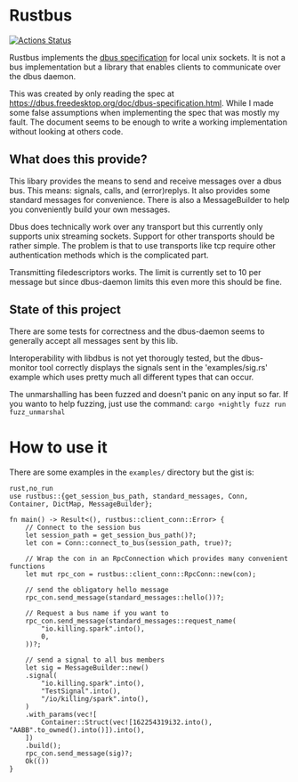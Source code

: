 # Rustbus
[![Actions Status](https://github.com/KillingSpark/rustbus/workflows/CI/badge.svg)](https://github.com/KillingSpark/rustbus/actions?query=workflow%3A"CI")

Rustbus implements the [dbus specification](https://dbus.freedesktop.org/doc/dbus-specification.html) for local unix sockets. It is not a bus implementation but a library
that enables clients to communicate over the dbus daemon.

This was created by only reading the spec at https://dbus.freedesktop.org/doc/dbus-specification.html. While I made some false assumptions when implementing the 
spec that was mostly my fault. The document seems to be enough to write a working implementation without looking at others code. 

## What does this provide?
This libary provides the means to send and receive messages over a dbus bus. This means: signals, calls, and (error)replys. It also provides some standard messages
for convenience. There is also a MessageBuilder to help you conveniently build your own messages.

Dbus does technically work over any transport but this currently only supports unix streaming sockets. Support for other transports should be rather simple. The problem is
that to use transports like tcp require other authentication methods which is the complicated part.

Transmitting filedescriptors works. The limit is currently set to 10 per message but since dbus-daemon limits this even more this should be fine.

## State of this project
There are some tests for correctness and the dbus-daemon seems to generally accept all messages sent by this lib. 

Interoperability with libdbus is not yet thorougly tested, but the dbus-monitor tool correctly displays the signals sent in the 'examples/sig.rs' 
example which uses pretty much all different types that can occur.


The unmarshalling has been fuzzed and doesn't panic on any input so far. If you wanto to help fuzzing, just use the command: `cargo +nightly fuzz run fuzz_unmarshal` 

# How to use it
There are some examples in the `examples/` directory but the gist is:
```
rust,no_run
use rustbus::{get_session_bus_path, standard_messages, Conn, Container, DictMap, MessageBuilder};

fn main() -> Result<(), rustbus::client_conn::Error> {
    // Connect to the session bus
    let session_path = get_session_bus_path()?;
    let con = Conn::connect_to_bus(session_path, true)?;

    // Wrap the con in an RpcConnection which provides many convenient functions
    let mut rpc_con = rustbus::client_conn::RpcConn::new(con);

    // send the obligatory hello message
    rpc_con.send_message(standard_messages::hello())?;

    // Request a bus name if you want to
    rpc_con.send_message(standard_messages::request_name(
        "io.killing.spark".into(),
        0,
    ))?;

    // send a signal to all bus members
    let sig = MessageBuilder::new()
    .signal(
        "io.killing.spark".into(),
        "TestSignal".into(),
        "/io/killing/spark".into(),
    )
    .with_params(vec![
        Container::Struct(vec![162254319i32.into(), "AABB".to_owned().into()]).into(),
    ])
    .build();
    rpc_con.send_message(sig)?;
    Ok(())
}
```
